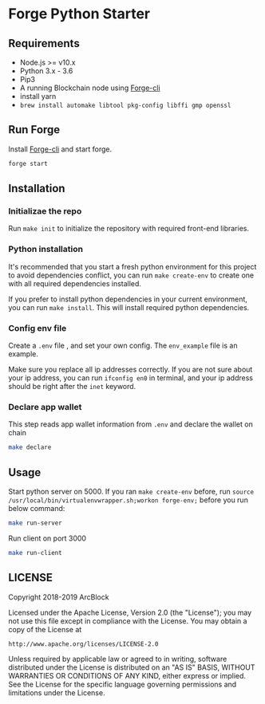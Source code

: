 # Forge Python Starter

## Requirements

- Node.js >= v10.x
- Python 3.x - 3.6
- Pip3
- A running Blockchain node using [Forge-cli](https://docs.arcblock.io/forge/latest/tools/forge_cli.html)
- install yarn
- `brew install automake libtool pkg-config libffi gmp openssl`

## Run Forge
Install [Forge-cli](https://docs.arcblock.io/forge/latest/tools/forge_cli.html) and start forge.
```bash
forge start
```

## Installation

### Initializae the repo

Run `make init` to initialize the repository with required front-end libraries.

### Python installation

It's recommended that you start a fresh python environment for this project to avoid dependencies conflict, you can run `make create-env` to create one with all required dependencies installed.

If you prefer to install python dependencies in your current environment, you can run `make install`. This will install required python dependencies.

### Config env file

Create a `.env` file , and set your own config. The `env_example` file is an example.

Make sure you replace all ip addresses correctly. If you are not sure about your ip address, you can run `ifconfig en0` in terminal, and your ip address should be right after the `inet` keyword.

### Declare app wallet

This step reads app wallet information from `.env` and declare the wallet on chain

```bash
make declare
```

## Usage

Start python server on 5000. If you ran `make create-env` before, run `source /usr/local/bin/virtualenvwrapper.sh;workon forge-env;` before you run below command:

```bash
make run-server
```

Run client on port 3000

```bash
make run-client
```

## LICENSE

Copyright 2018-2019 ArcBlock

Licensed under the Apache License, Version 2.0 (the "License");
you may not use this file except in compliance with the License.
You may obtain a copy of the License at

    http://www.apache.org/licenses/LICENSE-2.0

Unless required by applicable law or agreed to in writing, software
distributed under the License is distributed on an "AS IS" BASIS,
WITHOUT WARRANTIES OR CONDITIONS OF ANY KIND, either express or implied.
See the License for the specific language governing permissions and
limitations under the License.
